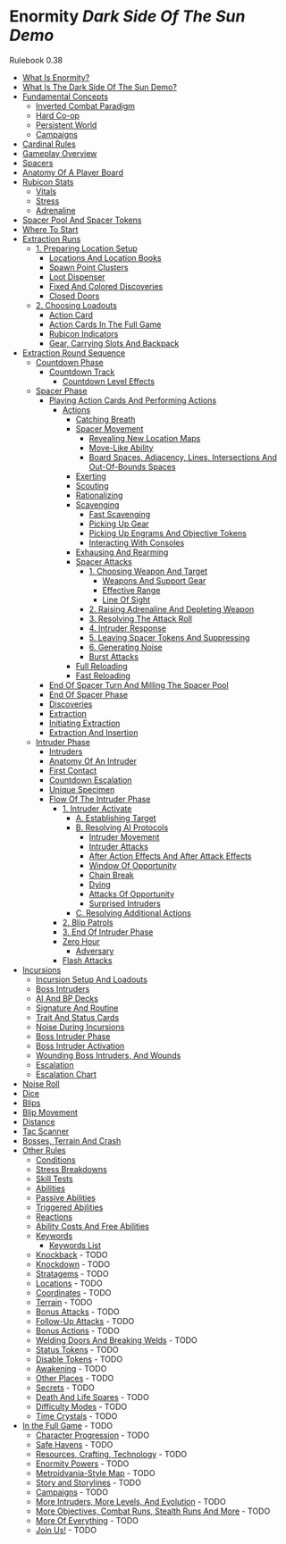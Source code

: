 # Enormity _Dark Side Of The Sun Demo_

Rulebook 0.38

- [What Is Enormity?](what-is-enormity.md)
- [What Is The Dark Side Of The Sun Demo?](what-is-the-dark-side-of-the-sun-demo.md)
- [Fundamental Concepts](fundamental-concepts.md)
  - [Inverted Combat Paradigm](fundamental-concepts.md#inverted-combat-paradigm)
  - [Hard Co-op](fundamental-concepts.md#hard-co-op)
  - [Persistent World](fundamental-concepts.md#persistent-world)
  - [Campaigns](fundamental-concepts.md#campaigns)
- [Cardinal Rules](cardinal-rules.md)
- [Gameplay Overview](gameplay-overview.md)
- [Spacers](spacers.md)
- [Anatomy Of A Player Board](anatomy-of-a-player-board.md)
- [Rubicon Stats](rubicon-stats.md)
  - [Vitals](rubicon-stats.md#vitals)
  - [Stress](rubicon-stats.md#stress)
  - [Adrenaline](rubicon-stats.md#adrenaline)
- [Spacer Pool And Spacer Tokens](spacer-pool-and-spacer-tokens.md)
- [Where To Start](where-to-start.md)
- [Extraction Runs](extraction-runs.md)
  - [1. Preparing Location Setup](extraction-runs.md#1-preparing-location-setup)
    - [Locations And Location Books](locations-and-location-books.md)
    - [Spawn Point Clusters](spawn-point-clusters.md)
    - [Loot Dispenser](loot-dispenser.md)
    - [Fixed And Colored Discoveries](fixed-and-colored-discoveries.md)
    - [Closed Doors](closed-doors.md)
  - [2. Choosing Loadouts](extraction-runs.md#2-choosing-loadouts)
    - [Action Card](action-card.md)
    - [Action Cards In The Full Game](action-cards-in-the-full-game.md)
    - [Rubicon Indicators](rubicon-indicators.md)
    - [Gear, Carrying Slots And Backpack](gear-carrying-slots-and-backpack.md)
- [Extraction Round Sequence](extraction-round-sequence.md)
  - [Countdown Phase](countdown-phase.md)
    - [Countdown Track](countdown-track.md)
      - [Countdown Level Effects](countdown-level-effects.md)
  - [Spacer Phase](spacer-phase.md)
    - [Playing Action Cards And Performing Actions](playing-action-cards-and-performing-actions.md)
      - [Actions](actions.md)
        - [Catching Breath](catching-breath.md)
        - [Spacer Movement](spacer-movement.md)
          - [Revealing New Location Maps](spacer-movement.md#revealing-new-location-maps)
          - [Move-Like Ability](spacer-movement.md#move-like-ability)
          - [Board Spaces, Adjacency, Lines, Intersections And Out-Of-Bounds Spaces](board-spaces-adjacency-lines-intersections-and-out-of-bounds-spaces.md)
        - [Exerting](exerting.md)
        - [Scouting](scouting.md)
        - [Rationalizing](rationalizing.md)
        - [Scavenging](scavenging.md)
          - [Fast Scavenging](scavenging.md#fast-scavenging)
          - [Picking Up Gear](scavenging.md#picking-up-gear)
          - [Picking Up Engrams And Objective Tokens](scavenging.md#picking-up-engrams-and-objective-tokens)
          - [Interacting With Consoles](scavenging.md#interacting-with-consoles)
        - [Exhausing And Rearming](exhausting-and-rearming.md)
        - [Spacer Attacks](spacer-attacks.md)
          - [1. Choosing Weapon And Target](spacer-attacks.md#1-choosing-weapon-and-target)
            - [Weapons And Support Gear](weapons-and-support-gear.md)
            - [Effective Range](effective-range.md)
            - [Line Of Sight](line-of-sight.md)
          - [2. Raising Adrenaline And Depleting Weapon](spacer-attacks.md#2-raising-adrenaline-and-depleting-weapon)
          - [3. Resolving The Attack Roll](spacer-attacks.md#3-resolving-the-attack-roll)
          - [4. Intruder Response](spacer-attacks.md#4-intruder-responses)
          - [5. Leaving Spacer Tokens And Suppressing](spacer-attacks.md#5-leaving-spacer-tokens-and-suppressing)
          - [6. Generating Noise](spacer-attacks.md#6-generating-noise)
          - [Burst Attacks](spacer-attacks.md#burst-attacks)
        - [Full Reloading](full-reloading.md)
        - [Fast Reloading](fast-reloading.md)
    - [End Of Spacer Turn And Milling The Spacer Pool](end-of-spacer-turn-and-milling-the-spacer-pool.md)
    - [End Of Spacer Phase](end-of-spacer-phase.md)
    - [Discoveries](discoveries.md)
    - [Extraction](extraction.md)
    - [Initiating Extraction](initiating-extraction.md)
    - [Extraction And Insertion](extraction-and-insertion.md)
  - [Intruder Phase](intruder-phase.md)
    - [Intruders](intruder-phase.md#intruders)
    - [Anatomy Of An Intruder](anatomy-of-an-intruder.md)
    - [First Contact](first-contact.md)
    - [Countdown Escalation](countdown-escalation.md)
    - [Unique Specimen](unique-specimen.md)
    - [Flow Of The Intruder Phase](flow-of-the-intruder-phase.md)
      - [1. Intruder Activate](intruder-activate.md)
        - [A. Establishing Target](establishing-target.md)
        - [B. Resolving AI Protocols](resolving-ai-protocols.md)
          - [Intruder Movement](resolving-ai-protocols.md#intruder-movement)
          - [Intruder Attacks](resolving-ai-protocols.md#intruder-attacks)
          - [After Action Effects And After Attack Effects](resolving-ai-protocols.md#after-action-effects-and-after-attack-effects)
          - [Window Of Opportunity](resolving-ai-protocols.md#window-of-opportunity)
          - [Chain Break](resolving-ai-protocols.md#chain-break)
          - [Dying](resolving-ai-protocols.md#dying)
          - [Attacks Of Opportunity](resolving-ai-protocols.md#attacks-of-opportunity)
          - [Surprised Intruders](resolving-ai-protocols.md#surprised-intruders)
        - [C. Resolving Additional Actions](resolving-additional-actions.md)
      - [2. Blip Patrols](blip-patrols.md)
      - [3. End Of Intruder Phase](end-of-intruder-phase.md)
      - [Zero Hour](zero-hour.md)
        - [Adversary](zero-hour.md#adversary)
      - [Flash Attacks](flash-attacks.md)
- [Incursions](incursions.md)
  - [Incursion Setup And Loadouts](incursion-setup-and-loadouts.md)
  - [Boss Intruders](boss-intruders.md)
  - [AI And BP Decks](ai-and-bp-decks.md)
  - [Signature And Routine](signature-and-routine.md)
  - [Trait And Status Cards](trait-and-status-cards.md)
  - [Noise During Incursions](noise-during-incursions.md)
  - [Boss Intruder Phase](boss-intruder-phase.md)
  - [Boss Intruder Activation](boss-intruder-activation.md)
  - [Wounding Boss Intruders, And Wounds](wounding-boss-intruders-and-wounds.md)
  - [Escalation](escalation.md)
  - [Escalation Chart](escalation-chart.md)
- [Noise Roll](noise-roll.md)
- [Dice](dice.md)
- [Blips](blips.md)
- [Blip Movement](blip-movement.md)
- [Distance](distance.md)
- [Tac Scanner](tac-scanner.md)
- [Bosses, Terrain And Crash](bosses-terrain-and-crash.md)
- [Other Rules](other-rules.md)
  - [Conditions](other-rules.md#conditions)
  - [Stress Breakdowns](other-rules.md#stress-breakdowns)
  - [Skill Tests](other-rules.md#skill-tests)
  - [Abilities](other-rules.md#abilities)
  - [Passive Abilities](other-rules.md#passive-abilities)
  - [Triggered Abilities](other-rules.md#triggered-abilities)
  - [Reactions](other-rules.md#reactions)
  - [Ability Costs And Free Abilities](other-rules.md#ability-costs-and-free-abilities)
  - [Keywords](other-rules.md#keywords)
    - [Keywords List](other-rules.md#keywords-list)
  - [Knockback](other-rules.md#)  - TODO
  - [Knockdown](other-rules.md#)  - TODO
  - [Stratagems](other-rules.md#)  - TODO
  - [Locations](other-rules.md#)  - TODO
  - [Coordinates](other-rules.md#)  - TODO
  - [Terrain](other-rules.md#)  - TODO
  - [Bonus Attacks](other-rules.md#)  - TODO
  - [Follow-Up Attacks](other-rules.md#)  - TODO
  - [Bonus Actions](other-rules.md#)  - TODO
  - [Welding Doors And Breaking Welds](other-rules.md#)  - TODO
  - [Status Tokens](other-rules.md#)  - TODO
  - [Disable Tokens](other-rules.md#)  - TODO
  - [Awakening](other-rules.md#)  - TODO
  - [Other Places](other-rules.md#)  - TODO
  - [Secrets](other-rules.md#)  - TODO
  - [Death And Life Spares](other-rules.md#)  - TODO
  - [Difficulty Modes](other-rules.md#)  - TODO
  - [Time Crystals](other-rules.md#)  - TODO
- [In the Full Game](in-the-full-game.md) - TODO
  - [Character Progression](in-the-full-game.md) - TODO
  - [Safe Havens](in-the-full-game.md) - TODO
  - [Resources, Crafting, Technology](in-the-full-game.md) - TODO
  - [Enormity Powers](in-the-full-game.md) - TODO
  - [Metroidvania-Style Map](in-the-full-game.md) - TODO
  - [Story and Storylines](in-the-full-game.md) - TODO
  - [Campaigns](in-the-full-game.md) - TODO
  - [More Intruders, More Levels, And Evolution](in-the-full-game.md) - TODO
  - [More Objectives, Combat Runs, Stealth Runs And More](in-the-full-game.md) - TODO
  - [More Of Everything](in-the-full-game.md) - TODO
  - [Join Us!](in-the-full-game.md) - TODO